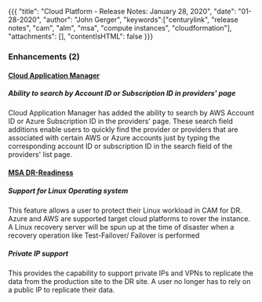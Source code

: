 {{{
"title": "Cloud Platform - Release Notes: January 28, 2020",
"date": "01-28-2020",
"author": "John Gerger",
"keywords":["centurylink", "release notes", "cam", "alm", "msa", "compute instances", "cloudformation"],
"attachments": [],
"contentIsHTML": false
}}}

### Enhancements (2)

#### [Cloud Application Manager](https://www.ctl.io/cloud-application-manager/)

##### Ability to search by Account ID or Subscription ID in providers' page

Cloud Application Manager has added the ability to search by AWS Account ID or Azure Subscription ID in the providers' page. These search field additions enable users to quickly find the provider or providers that are associated with certain AWS or Azure accounts just by typing the corresponding account ID or subscription ID in the search field of the providers' list page.

#### [MSA DR-Readiness](https://www.ctl.io/managed-services/disaster-recovery/)

##### Support for Linux Operating system

This feature allows a user to protect their Linux workload in CAM for DR. Azure and AWS are supported target cloud platforms to rover the instance. A Linux recovery server will be spun up at the time of disaster when a recovery operation like Test-Failover/ Failover is performed

##### Private IP support

This provides the capability to support private IPs and VPNs to replicate the data from the production site to the DR site. A user no longer has to rely on a public IP to replicate their data.
